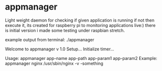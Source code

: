 # appmanager
Light weight daemon for checking if given application is running
if not then execute it, its created for raspberry pi to monitoring
applications live:) there is initial version i made some
testing under raspbian stretch.

example output from terminal:  ./appmanager   

Welcome to appmanager v 1.0
Setup...
Initialize timer...


Usage:   appmanager app-name app-path app-param1 app-param2
Example: appmanager nginx /usr/sbin/nginx -v -something


